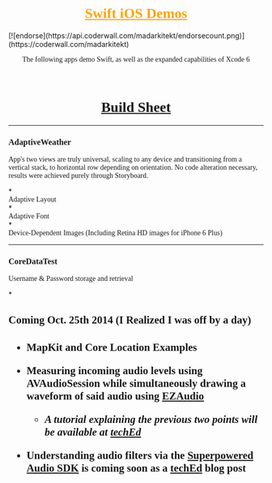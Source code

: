 <h1 style="color:orange;text-align:center;font-family:Exo-Thin"><u>Swift iOS Demos</u></h1>
[![endorse](https://api.coderwall.com/madarkitekt/endorsecount.png)](https://coderwall.com/madarkitekt)
<p style="text-align:center;font-family:Exo;">The following apps demo Swift, as well as the expanded capabilities of Xcode 6</p>
 <br>

<h1 style="text-align:center;font-family:Exo-Thin;"><u>Build Sheet</u></h1>
<hr>
<h3 style="font-family:Exo-Thin">AdaptiveWeather</h3>
<p style="font-family:Exo-Bold">App's two views are truly universal, scaling to any device and transitioning from a vertical stack, to horizontal row depending on orientation. No code alteration necessary, results were achieved purely through Storyboard.</p>
* <div style="font-family:Exo">Adaptive Layout</div>
* <div style="font-family:Exo">Adaptive Font</div>
* <div style="font-family:Exo">Device-Dependent Images (Including Retina HD images for iPhone 6 Plus)</div>

<hr>
<h3 style="font-family:Exo-Thin">CoreDataTest</h3>
<p style="font-family:Exo-Bold">Username & Password storage and retrieval</p>
* <div style="font-family:Exo"></div>
<div style="font-family:Exo-Thin">
<h2>Coming Oct. 25th 2014 (I Realized I was off by a day)<h2>

* <strong>MapKit and Core Location Examples</strong>

* <strong>Measuring incoming audio levels using AVAudioSession while simultaneously drawing a waveform of said audio using [EZAudio](https://github.com/MadArkitekt/EZAudio)</strong>

  * *A tutorial explaining the previous two points will be available at [techEd](http://edsaltertech.com)*

* Understanding audio filters via the [Superpowered Audio SDK](http://superpowered.com/)</a> is coming soon as a [techEd](http://edsaltertech.com) blog post
</div>
<style="font-family:Exo-Thin"></style>
<style="font-family:Exo-Thin"></style>
<style="font-family:Exo-Thin"></style>
<style="font-family:Exo-Thin"></style>
<style="font-family:Exo-Thin"></style>
<style="font-family:Exo-Thin"></style>
